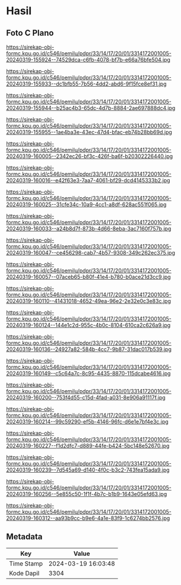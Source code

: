 # Hasil

## Foto C Plano

https://sirekap-obj-formc.kpu.go.id/c546/pemilu/pdpr/33/14/17/20/01/3314172001005-20240319-155924--74529dca-c6fb-4078-bf7b-e66a76bfe504.jpg

https://sirekap-obj-formc.kpu.go.id/c546/pemilu/pdpr/33/14/17/20/01/3314172001005-20240319-155933--dc1bfb55-7b56-4dd2-abd6-9f15fce8ef31.jpg

https://sirekap-obj-formc.kpu.go.id/c546/pemilu/pdpr/33/14/17/20/01/3314172001005-20240319-155944--b25ac4b3-65dc-4d7b-8884-2ae697888dc4.jpg

https://sirekap-obj-formc.kpu.go.id/c546/pemilu/pdpr/33/14/17/20/01/3314172001005-20240319-155955--1ae4ba3e-43ec-47d4-bfac-eb74b28bb69d.jpg

https://sirekap-obj-formc.kpu.go.id/c546/pemilu/pdpr/33/14/17/20/01/3314172001005-20240319-160005--2342ec26-bf3c-426f-ba6f-b20302226440.jpg

https://sirekap-obj-formc.kpu.go.id/c546/pemilu/pdpr/33/14/17/20/01/3314172001005-20240319-160016--e42f63e3-7aa7-4061-bf29-dcd4145333b2.jpg

https://sirekap-obj-formc.kpu.go.id/c546/pemilu/pdpr/33/14/17/20/01/3314172001005-20240319-160025--31cfe34c-10a9-4cc1-a8df-628ac551f065.jpg

https://sirekap-obj-formc.kpu.go.id/c546/pemilu/pdpr/33/14/17/20/01/3314172001005-20240319-160033--a24b8d7f-873b-4d66-8eba-3ac7160f757b.jpg

https://sirekap-obj-formc.kpu.go.id/c546/pemilu/pdpr/33/14/17/20/01/3314172001005-20240319-160047--ce456298-cab7-4b57-9308-349c262ec375.jpg

https://sirekap-obj-formc.kpu.go.id/c546/pemilu/pdpr/33/14/17/20/01/3314172001005-20240319-160057--07aceb65-b80f-41e4-b780-b0ace21d3cc9.jpg

https://sirekap-obj-formc.kpu.go.id/c546/pemilu/pdpr/33/14/17/20/01/3314172001005-20240319-160110--41431018-4652-49ea-96e2-2e32e0c3e83c.jpg

https://sirekap-obj-formc.kpu.go.id/c546/pemilu/pdpr/33/14/17/20/01/3314172001005-20240319-160124--144e1c2d-955c-4b0c-8104-610ca2c626a9.jpg

https://sirekap-obj-formc.kpu.go.id/c546/pemilu/pdpr/33/14/17/20/01/3314172001005-20240319-160136--24927a82-584b-4cc7-9b87-31dac017b539.jpg

https://sirekap-obj-formc.kpu.go.id/c546/pemilu/pdpr/33/14/17/20/01/3314172001005-20240319-160149--c5c64a7c-8c95-4435-8870-115dcabe4616.jpg

https://sirekap-obj-formc.kpu.go.id/c546/pemilu/pdpr/33/14/17/20/01/3314172001005-20240319-160200--753f4d55-c15d-4fad-a031-8e906a91117f.jpg

https://sirekap-obj-formc.kpu.go.id/c546/pemilu/pdpr/33/14/17/20/01/3314172001005-20240319-160214--99c59290-ef5b-4146-96fc-d6e1e7bf4e3c.jpg

https://sirekap-obj-formc.kpu.go.id/c546/pemilu/pdpr/33/14/17/20/01/3314172001005-20240319-160227--f1d2dfc7-d889-44fe-b424-5bc148e52670.jpg

https://sirekap-obj-formc.kpu.go.id/c546/pemilu/pdpr/33/14/17/20/01/3314172001005-20240319-160239--7d545a69-d140-4f0c-b3c2-743fea15ada9.jpg

https://sirekap-obj-formc.kpu.go.id/c546/pemilu/pdpr/33/14/17/20/01/3314172001005-20240319-160256--5e855c50-1f1f-4b7c-b1b9-1643e05efd63.jpg

https://sirekap-obj-formc.kpu.go.id/c546/pemilu/pdpr/33/14/17/20/01/3314172001005-20240319-160312--aa93b9cc-b9e6-4a1e-83f9-1c6274bb2576.jpg


## Metadata

| Key        | Value               |
| ---------- | ------------------- |
| Time Stamp | 2024-03-19 16:03:48 |
| Kode Dapil | 3304                |



